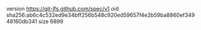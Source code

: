 version https://git-lfs.github.com/spec/v1
oid sha256:ab6c4c532ed9e34bff256b548c920ed59657f4e2b59ba8860ef34948160db341
size 6899

